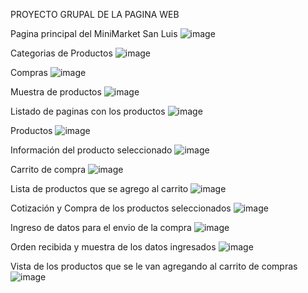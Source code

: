 PROYECTO GRUPAL DE LA PAGINA WEB

Pagina principal del MiniMarket San Luis
![image](https://github.com/juancarlos5623/wordpress/assets/127963030/7bb0692b-5309-45b0-922c-dd1c6a494392)



Categorias de Productos
![image](https://github.com/juancarlos5623/wordpress/assets/127963030/ee30cd1d-3a2a-4d41-a909-c65e35005074)


Compras
![image](https://github.com/juancarlos5623/wordpress/assets/127963030/5679cda1-b810-41f7-a931-0796cb27c189)


Muestra de productos
![image](https://github.com/juancarlos5623/wordpress/assets/127963030/bed1cde7-f5f9-41ff-949d-8e0778cea9b0)


Listado de paginas con los productos
![image](https://github.com/juancarlos5623/wordpress/assets/127963030/2b862f1d-1e7f-4099-8435-0cb7c01317af)


Productos
![image](https://github.com/juancarlos5623/wordpress/assets/127963030/de391875-48a6-4228-9ecd-9aabdfcfe639)


Información del producto seleccionado
![image](https://github.com/juancarlos5623/wordpress/assets/127963030/e2e39dde-a117-4a4a-b64f-24932224a1e9)


Carrito de compra
![image](https://github.com/juancarlos5623/wordpress/assets/127963030/ba71ac9e-2ab5-482f-a1c1-4a1871bf5c81)


Lista de productos que se agrego al carrito
![image](https://github.com/juancarlos5623/wordpress/assets/127963030/74d730eb-48ce-4a84-b981-8cb01968114e)


Cotización y Compra de los productos seleccionados
![image](https://github.com/juancarlos5623/wordpress/assets/127963030/b1f6c924-f128-4bf3-85d7-c14e21113585)


Ingreso de datos para el envio de la compra
![image](https://github.com/juancarlos5623/wordpress/assets/127963030/6bba6239-1d79-459c-8503-ecd1d9fb9bf5)


Orden recibida y muestra de los datos ingresados
![image](https://github.com/juancarlos5623/wordpress/assets/127963030/aa342633-c8ef-4167-87a3-397d15ac0847)


Vista de los productos que se le van agregando al carrito de compras
![image](https://github.com/juancarlos5623/wordpress/assets/127963030/305c4f07-fa76-46d8-bbd3-f42faf61f8a1)



